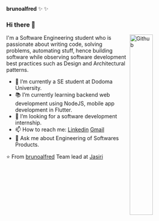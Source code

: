 **brunoalfred**  ✨ ✨ 

### Hi there 👋

<img width="35%" align="right" alt="Github" src="https://user-images.githubusercontent.com/48678280/88862734-4903af80-d201-11ea-968b-9c939d88a37c.gif" />

I'm a Software Engineering student who is passionate about writing code, solving problems, automating stuff, hence building software while observing software development best practices such as Design and Architectural patterns.

- 🔭 I’m currently a SE student at Dodoma University.
- 📚 I’m currently learning  backend web development using NodeJS, mobile app development in Flutter.
- 👯 I’m looking for a software development internship. 
- 📫 How to reach me: [Linkedin](https://www.linkedin.com/in/bruno-alfred-a87ab7176/) [Gmail](mailto:alfredybruno@gmail.com)
- 💬 Ask me about Engineering of Softwares Products.


⭐️ From [brunoalfred](https://github.com/brunoalfred)
Team lead at [Jasiri](https://github.com/Jasiri-Inc)





<!--

- 🔭 I’m currently working on 

- 🌱 I’m currently learning ...

- 👯 I’m looking to collaborate on ...

- 🤔 I’m looking for help with ...

- 💬 Ask me about ...

- 📫 How to reach me: ...

- 😄 Pronouns: ...

- ⚡ Fun fact: ...

-->
